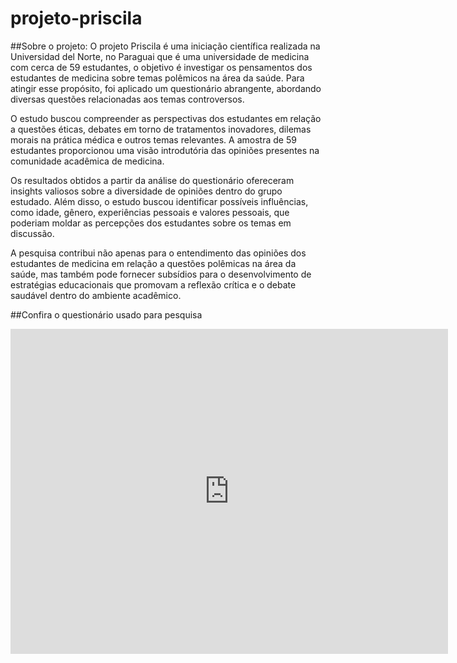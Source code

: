 # projeto-priscila

##Sobre o projeto:
O projeto Priscila é uma iniciação científica realizada na Universidad del Norte, no Paraguai que é uma universidade de medicina com cerca de 59 estudantes, o objetivo é investigar os pensamentos dos estudantes de medicina sobre temas polêmicos na área da saúde. Para atingir esse propósito, foi aplicado um questionário abrangente, abordando diversas questões relacionadas aos temas controversos.

O estudo buscou compreender as perspectivas dos estudantes em relação a questões éticas, debates em torno de tratamentos inovadores, dilemas morais na prática médica e outros temas relevantes. A amostra de 59 estudantes proporcionou uma visão introdutória das opiniões presentes na comunidade acadêmica de medicina.

Os resultados obtidos a partir da análise do questionário ofereceram insights valiosos sobre a diversidade de opiniões dentro do grupo estudado. Além disso, o estudo buscou identificar possíveis influências, como idade, gênero, experiências pessoais e valores pessoais, que poderiam moldar as percepções dos estudantes sobre os temas em discussão.

A pesquisa contribui não apenas para o entendimento das opiniões dos estudantes de medicina em relação a questões polêmicas na área da saúde, mas também pode fornecer subsídios para o desenvolvimento de estratégias educacionais que promovam a reflexão crítica e o debate saudável dentro do ambiente acadêmico.

##Confira o questionário usado para pesquisa
<iframe src="https://docs.google.com/forms/d/e/1FAIpQLSfDvdo36wDYzbHLS1AvxStpsGboD9VleTb5Yxqoyjyq2M4p3A/viewform?embedded=true" width="700" height="520" frameborder="0" marginheight="0" marginwidth="0">Carregando…</iframe>
